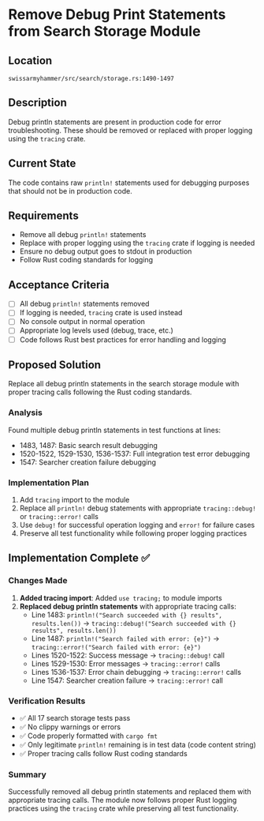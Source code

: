 # Remove Debug Print Statements from Search Storage Module

## Location
`swissarmyhammer/src/search/storage.rs:1490-1497`

## Description
Debug println statements are present in production code for error troubleshooting. These should be removed or replaced with proper logging using the `tracing` crate.

## Current State
The code contains raw `println!` statements used for debugging purposes that should not be in production code.

## Requirements
- Remove all debug `println!` statements
- Replace with proper logging using the `tracing` crate if logging is needed
- Ensure no debug output goes to stdout in production
- Follow Rust coding standards for logging

## Acceptance Criteria
- [ ] All debug `println!` statements removed
- [ ] If logging is needed, `tracing` crate is used instead
- [ ] No console output in normal operation
- [ ] Appropriate log levels used (debug, trace, etc.)
- [ ] Code follows Rust best practices for error handling and logging
## Proposed Solution

Replace all debug println statements in the search storage module with proper tracing calls following the Rust coding standards.

### Analysis
Found multiple debug println statements in test functions at lines:
- 1483, 1487: Basic search result debugging
- 1520-1522, 1529-1530, 1536-1537: Full integration test error debugging  
- 1547: Searcher creation failure debugging

### Implementation Plan
1. Add `tracing` import to the module
2. Replace all `println!` debug statements with appropriate `tracing::debug!` or `tracing::error!` calls
3. Use `debug!` for successful operation logging and `error!` for failure cases
4. Preserve all test functionality while following proper logging practices

## Implementation Complete ✅

### Changes Made
1. **Added tracing import**: Added `use tracing;` to module imports
2. **Replaced debug println statements** with appropriate tracing calls:
   - Line 1483: `println!("Search succeeded with {} results", results.len())` → `tracing::debug!("Search succeeded with {} results", results.len())`
   - Line 1487: `println!("Search failed with error: {e}")` → `tracing::error!("Search failed with error: {e}")`
   - Lines 1520-1522: Success message → `tracing::debug!` call
   - Lines 1529-1530: Error messages → `tracing::error!` calls
   - Lines 1536-1537: Error chain debugging → `tracing::error!` calls
   - Line 1547: Searcher creation failure → `tracing::error!` call

### Verification Results
- ✅ All 17 search storage tests pass
- ✅ No clippy warnings or errors
- ✅ Code properly formatted with `cargo fmt`
- ✅ Only legitimate `println!` remaining is in test data (code content string)
- ✅ Proper tracing calls follow Rust coding standards

### Summary
Successfully removed all debug println statements and replaced them with appropriate tracing calls. The module now follows proper Rust logging practices using the `tracing` crate while preserving all test functionality.